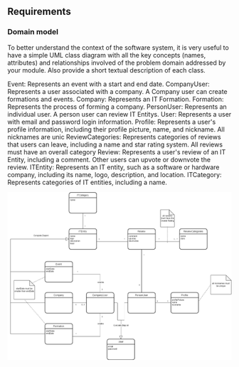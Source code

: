 
## Requirements

### Domain model

To better understand the context of the software system, it is very useful to have a simple UML class diagram with all the key concepts (names, attributes) and relationships involved of the problem domain addressed by your module. 
Also provide a short textual description of each class. 

Event: Represents an event with a start and end date.
CompanyUser: Represents a user associated with a company. A Company user can create formations and events.
Company: Represents an IT Formation.
Formation: Represents the process of forming a company.
PersonUser: Represents an individual user. A person user can review IT Entitys.
User: Represents a user with email and password login information.
Profile: Represents a user's profile information, including their profile picture, name, and nickname. All nicknames are unic
ReviewCategories: Represents categories of reviews that users can leave, including a name and star rating system. All reviews must have an overall category
Review: Represents a user's review of an IT Entity, including a comment. Other users can upvote or downvote the review.
ITEntity: Represents an IT entity, such as a software or hardware company, including its name, logo, description, and location.
ITCategory: Represents categories of IT entities, including a name.

![Domain model](../images/domainModel.png)
